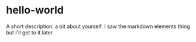 # hello-world
A short description.
a bit about yourself.
I saw the markdown elements thing but I'll get to it later
